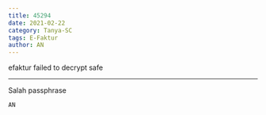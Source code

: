 ```yaml
---
title: 45294
date: 2021-02-22
category: Tanya-SC
tags: E-Faktur
author: AN
---
```


efaktur failed to decrypt safe

---

Salah passphrase

`AN`
